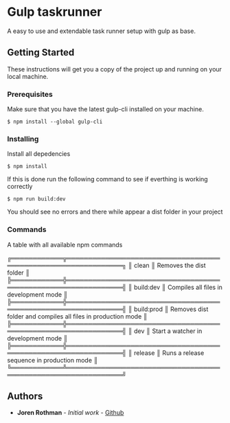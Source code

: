 # Gulp taskrunner

A easy to use and extendable task runner setup with gulp as base.

## Getting Started

These instructions will get you a copy of the project up and running on your local machine.

### Prerequisites

Make sure that you have the latest gulp-cli installed on your machine.

```console
$ npm install --global gulp-cli
```

### Installing

Install all depedencies

```console
$ npm install
```

If this is done run the following command to see if everthing is working correctly

```console
$ npm run build:dev
```

You should see no errors and there while appear a dist folder in your project

### Commands
A table with all available npm commands

╔════════════╦═══════════════════════════════════════════════════════════════╗
║ clean      ║ Removes the dist folder                                       ║
╠════════════╬═══════════════════════════════════════════════════════════════╣
║ build:dev  ║ Compiles all files in development mode                        ║
╠════════════╬═══════════════════════════════════════════════════════════════╣
║ build:prod ║ Removes dist folder and compiles all files in production mode ║
╠════════════╬═══════════════════════════════════════════════════════════════╣
║ dev        ║ Start a watcher in development mode                           ║
╠════════════╬═══════════════════════════════════════════════════════════════╣
║ release    ║ Runs a release sequence in production mode                    ║
╚════════════╩═══════════════════════════════════════════════════════════════╝


## Authors

* **Joren Rothman** - *Initial work* - [Github](https://github.com/jorenrothman)


